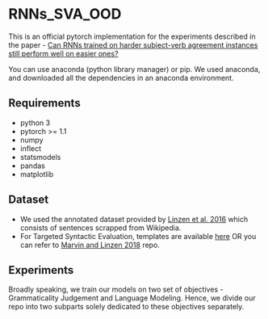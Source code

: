 # RNNs_SVA_OOD

This is an official pytorch implementation for the experiments described in the paper - [Can RNNs trained on harder subject-verb agreement instances still
perform well on easier ones?](https://arxiv.org/pdf/2010.04976.pdf)

You can use anaconda (python library manager) or pip. 
We used anaconda, and downloaded all the dependencies in an anaconda environment.

## Requirements
- python 3
- pytorch >= 1.1
- numpy
- inflect
- statsmodels
- pandas
- matplotlib

## Dataset

- We used the annotated dataset provided by [Linzen et al. 2016](https://github.com/TalLinzen/rnn_agreement) which consists of sentences scrapped from Wikipedia.
- For Targeted Syntactic Evaluation, templates are available [here](https://drive.google.com/file/d/13Q_zUz5fZxYwGuo_-ZbS20HHUkZEHPzl/view) OR you can refer to [Marvin and Linzen 2018](https://github.com/BeckyMarvin/LM_syneval/tree/master/EMNLP2018/templates) repo.


## Experiments

Broadly speaking, we train our models on two set of objectives - Grammaticality Judgement and Language Modeling. 
Hence, we divide our repo into two subparts solely dedicated to these objectives separately.

